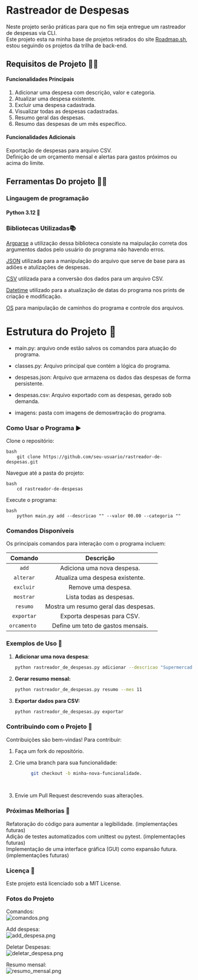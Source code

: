 # Rastreador de Despesas

Neste projeto serão práticas para que no fim seja entregue um rastreador de despesas via CLI.  
Este projeto esta na minha base de projetos retirados do site [Roadmap.sh](https://roadmap.sh/projects/expense-tracker), estou seguindo os projetos da trilha de back-end.

## Requisitos de Projeto 📏📐
#### Funcionalidades Principais
1. Adicionar uma despesa com descrição, valor e categoria.
2. Atualizar uma despesa existente.   
3. Excluir uma despesa cadastrada.
4. Visualizar todas as despesas cadastradas.
5. Resumo geral das despesas.
6. Resumo das despesas de um mês específico.

#### Funcionalidades Adicionais
Exportação de despesas para arquivo CSV.  
Definição de um orçamento mensal e alertas para gastos próximos ou acima do limite.


## Ferramentas Do projeto 🔨🔧  
### Lingaugem de programação
#### Python 3.12  🐍
### Bibliotecas Utilizadas📚

[Argparse](https://docs.python.org/pt-br/3/library/argparse.html#module-argparse) a utilização dessa biblioteca consiste na maipulação correta dos argumentos dados pelo usuário do programa não havendo erros.  

[JSON](https://docs.python.org/pt-br/3/library/json.html) utilizada para a manipulação do arquivo que serve de base para as adiões e atulizações de despesas.  

[CSV](https://docs.python.org/pt-br/3/library/csv.html#module-csv) utilizada para a conversão dos dados para um arquivo CSV.  

[Datetime](https://docs.python.org/pt-br/3/library/datetime.html) utilizado para a atualização de datas do programa nos prints de criação e modificação.    

[OS](https://docs.python.org/pt-br/3/library/os.html#module-os) para manipulação de caminhos do programa e controle dos arquivos.    



# Estrutura do Projeto 📂  

* main.py: arquivo onde estão salvos os comandos para atuação do programa.

* classes.py: Arquivo principal que contém a lógica do programa.  

* despesas.json: Arquivo que armazena os dados das despesas de forma persistente.  

* despesas.csv: Arquivo exportado com as despesas, gerado sob demanda.  

* imagens: pasta com imagens de demoswtração do programa.  



### Como Usar o Programa ▶️  

Clone o repositório:  

    bash  
        git clone https://github.com/seu-usuario/rastreador-de-despesas.git
         
Navegue até a pasta do projeto:

    bash
        cd rastreador-de-despesas


Execute o programa:    

    bash
        python main.py add --descricao "" --valor 00.00 --categoria ""  



### Comandos Disponíveis  
Os principais comandos para interação com o programa incluem:

|   Comando    |               	Descrição               |
|:------------:|:--------------------------------------:|
|    `add`     |      	Adiciona uma nova despesa.       |
|  `alterar`   |    	Atualiza uma despesa existente.    |
|  `excluir`   |          	Remove uma despesa.          |
|  `mostrar`   |       	Lista todas as despesas.        |
|   `resumo`   | 	Mostra um resumo geral das despesas.  |
|  `exportar`  |      	Exporta despesas para CSV.       |
| `orcamento ` |   	Define um teto de gastos mensais.   |
  
### Exemplos de Uso 📖
1. **Adicionar uma nova despesa**:
   ```bash
   python rastreador_de_despesas.py adicionar --descricao "Supermercado" --valor 150.75 --categoria "Alimentação"
   

2. **Gerar resumo mensal:**

    ```bash
    python rastreador_de_despesas.py resumo --mes 11 
 

3. **Exportar dados para CSV:**

    ```bash
    python rastreador_de_despesas.py exportar  


### Contribuindo com o Projeto 🤝  
Contribuições são bem-vindas! Para contribuir:

1. Faça um fork do repositório.  



2. Crie uma branch para sua funcionalidade:

   ```bash
         git checkout -b minha-nova-funcionalidade.
         
 
3. Envie um Pull Request descrevendo suas alterações. 


### Próximas Melhorias 🌟
Refatoração do código para aumentar a legibilidade. (implementações futuras)   
Adição de testes automatizados com unittest ou pytest. (implementações futuras)    
Implementação de uma interface gráfica (GUI) como expansão futura. (implementações futuras)  


### Licença 📜
Este projeto está licenciado sob a MIT License.


### Fotos do Projeto

Comandos:  
![comandos.png](imagens%2Fcomandos.png)


Add despesa:  
![add_despesa.png](imagens%2Fadd_despesa.png)
  
Deletar Despesas:  
![deletar_despesa.png](imagens%2Fdeletar_despesa.png)  

Resumo mensal:  
![resumo_mensal.png](imagens%2Fresumo_mensal.png)